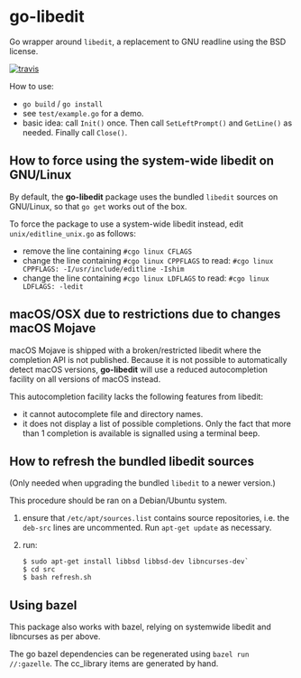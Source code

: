 # go-libedit 

Go wrapper around `libedit`, a replacement to GNU readline using the BSD license.

[![travis](https://travis-ci.org/knz/go-libedit.svg?branch=master)](https://travis-ci.org/knz/go-libedit)

How to use:

- `go build` / `go install`
- see `test/example.go` for a demo.
- basic idea: call `Init()` once. Then call `SetLeftPrompt()` and
  `GetLine()` as needed. Finally call `Close()`.

## How to force using the system-wide libedit on GNU/Linux

By default, the **go-libedit** package uses the bundled `libedit`
sources on GNU/Linux, so that `go get` works out of the box.

To force the package to use a system-wide libedit instead, edit `unix/editline_unix.go` as follows:

- remove the line containing `#cgo linux CFLAGS`
- change the line containing `#cgo linux CPPFLAGS` to read: `#cgo linux CPPFLAGS: -I/usr/include/editline -Ishim`
- change the line containing `#cgo linux LDFLAGS` to read: `#cgo linux LDFLAGS: -ledit`

## macOS/OSX due to restrictions due to changes macOS Mojave

macOS Mojave is shipped with a broken/restricted libedit where the
completion API is not published. Because it is not possible to
automatically detect macOS versions, **go-libedit** will use a reduced
autocompletion facility on all versions of macOS instead.

This autocompletion facility lacks the following features from libedit:

- it cannot autocomplete file and directory names.
- it does not display a list of possible completions. Only the fact
  that more than 1 completion is available is signalled using
  a terminal beep.

## How to refresh the bundled libedit sources

(Only needed when upgrading the bundled `libedit` to a newer version.)

This procedure should be ran on a Debian/Ubuntu system.

1. ensure that `/etc/apt/sources.list` contains source repositories, i.e. the `deb-src`  lines are uncommented. Run `apt-get update` as necessary.
2. run:

   ```
   $ sudo apt-get install libbsd libbsd-dev libncurses-dev`
   $ cd src
   $ bash refresh.sh
   ```

## Using bazel

This package also works with bazel, relying on systemwide libedit
and libncurses as per above.

The go bazel dependencies can be regenerated using `bazel run //:gazelle`.
The cc_library items are generated by hand.

